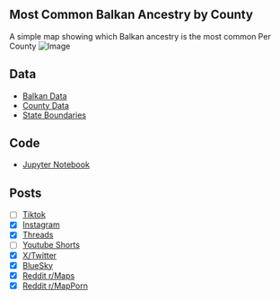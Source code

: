 ## Most Common Balkan Ancestry by County
A simple map showing which Balkan ancestry is the most common Per County
![Image](https://drive.google.com/uc?export=view&id=1V1yM-E9Gnt5EjbNpOFMRJEDdtyjJy7of)

## Data
* [Balkan Data](https://data.census.gov/table/ACSDT5Y2023.B04006)
* [County Data](https://www.census.gov/geographies/mapping-files/time-series/geo/carto-boundary-file.html)
* [State Boundaries](https://www.census.gov/geographies/mapping-files/time-series/geo/carto-boundary-file.html)

## Code
* [Jupyter Notebook](FormatData.ipynb)

## Posts
- [ ] [Tiktok]()
- [x] [Instagram](https://www.instagram.com/p/DPebh7Wklfb/)
- [x] [Threads](https://www.threads.com/@vinemapper/post/DPebieski_T)
- [ ] [Youtube Shorts]()
- [x] [X/Twitter](https://x.com/VineMapper/status/1975245596949962938)
- [x] [BlueSky](https://bsky.app/profile/vinemapper.bsky.social/post/3m2k3qwshds2w)
- [x] [Reddit r/Maps](https://www.reddit.com/r/Maps/comments/1nzot4k/most_common_selfreported_balkan_ancestry_by_county/)
- [x] [Reddit r/MapPorn](https://www.reddit.com/r/MapPorn/comments/1nzoss2/most_common_selfreported_balkan_ancestry_by_county/)
